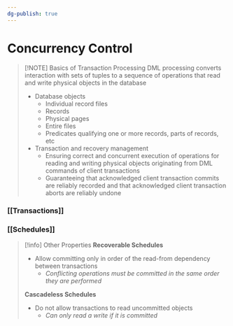 ```yaml
---
dg-publish: true
---
```

# Concurrency Control

> [!NOTE] Basics of Transaction Processing
> DML processing converts interaction with sets of tuples to a sequence of operations that read and write physical objects in the database
> * Database objects
> 	* Individual record files
> 	* Records
> 	* Physical pages
> 	* Entire files
> 	* Predicates qualifying one or more records, parts of records, etc
> * Transaction and recovery management
> 	* Ensuring correct and concurrent execution of operations for reading and writing physical objects originating from DML commands of client transactions
> 	* Guaranteeing that acknowledged client transaction commits are reliably recorded and that acknowledged client transaction aborts are reliably undone

### [[Transactions]]
### [[Schedules]]

> [!info] Other Properties
> **Recoverable Schedules**
> * Allow committing only in order of the read-from dependency between transactions
> 	* *Conflicting operations must be committed in the same order they are performed*
> 
> **Cascadeless Schedules**
> * Do not allow transactions to read uncommitted objects
> 	* *Can only read a write if it is committed*


